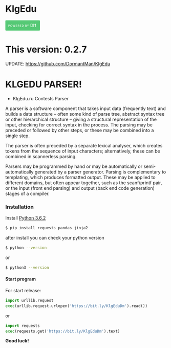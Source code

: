 # KlgEdu

[![N|Solid](https://raw.githubusercontent.com/DormantMan/KlgEdu/master/thumb.png)](https://dormantman.tilda.ws)

# This version: 0.2.7

UPDATE:    https://github.com/DormantMan/KlgEdu

# KLGEDU PARSER!

  - KlgEdu.ru Contests Parser
  

A parser is a software component that takes input data (frequently text)
and builds a data structure – often some kind of parse tree, abstract syntax tree or
other hierarchical structure – giving a structural representation of the input,
checking for correct syntax in the process.
The parsing may be preceded or followed by other steps,
or these may be combined into a single step.

The parser is often preceded by a separate lexical analyser,
which creates tokens from the sequence of input characters;
alternatively, these can be combined in scannerless parsing.

Parsers may be programmed by hand or
may be automatically or semi-automatically generated by a parser generator.
Parsing is complementary to templating, which produces formatted output.
These may be applied to different domains,
but often appear together,
such as the scanf/printf pair,
or the input (front end parsing)
and output (back end code generation) stages of a compiler.


### Installation

Install [Python 3.6.2](https://python.org)

```sh
$ pip install requests pandas jinja2
```

after install you can check your python version

```sh
$ python --version
```
or
```sh
$ python3 --version
```

#### Start program
For start release:
```python
import urllib.request
exec(urllib.request.urlopen('https://bit.ly/KlgEduDm').read())
```
or
```python
import requests
exec(requests.get('https://bit.ly/KlgEduDm').text)
```

**Good luck!**
